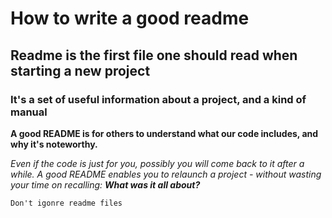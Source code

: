# How to write a good readme
## Readme is the first file one should read when starting a new project
### It's a set of useful information about a project, and a kind of manual 
**A good README is for others to understand what our code includes, and why it's noteworthy.**

*Even if the code is just for you, possibly you will come back to it after a while. A good README enables you to relaunch a project - without wasting your time on recalling:*
***What was it all about?***
```
Don't igonre readme files
```

